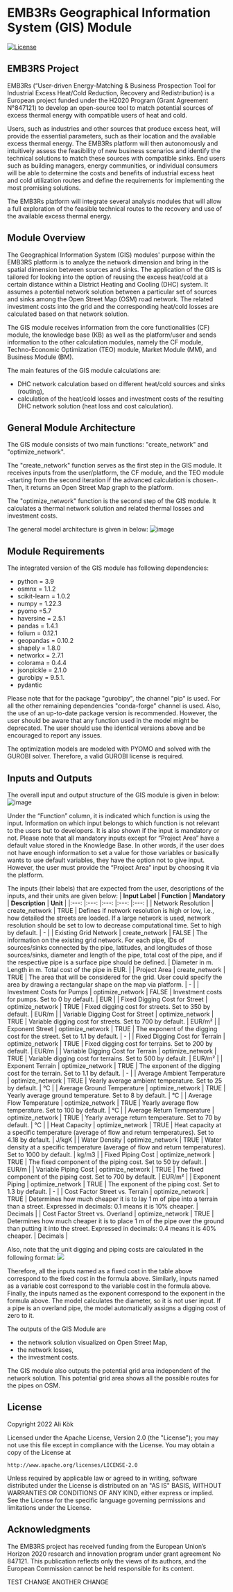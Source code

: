 # EMB3Rs Geographical Information System (GIS) Module

[![License](https://img.shields.io/badge/License-Apache_2.0-blue.svg)](https://opensource.org/licenses/Apache-2.0)

## EMB3RS Project

EMB3Rs (“User-driven Energy-Matching & Business Prospection Tool for Industrial Excess Heat/Cold Reduction, Recovery and Redistribution) is a European project funded under the H2020 Program (Grant Agreement N°847121) to develop an open-source tool to match potential sources of excess thermal energy with compatible users of heat and cold.

Users, such as industries and other sources that produce excess heat, will provide the essential parameters, such as their location and the available excess thermal energy. The EMB3Rs platform will then autonomously and intuitively assess the feasibility of new business scenarios and identify the technical solutions to match these sources with compatible sinks. End users such as building managers, energy communities, or individual consumers will be able to determine the costs and benefits of industrial excess heat and cold utilization routes and define the requirements for implementing the most promising solutions.

The EMB3Rs platform will integrate several analysis modules that will allow a full exploration of the feasible technical routes to the recovery and use of the available excess thermal energy.

## Module Overview

The Geographical Information System (GIS) modules' purpose within the EMB3RS platform is to analyze the network dimension and bring in the spatial dimension between sources and sinks. The application of the GIS is tailored for looking into the option of reusing the excess heat/cold at a certain distance within a District Heating and Cooling (DHC) system. It assumes a potential network solution between a particular set of sources and sinks among the Open Street Map (OSM) road network. The related investment costs into the grid and the corresponding heat/cold losses are calculated based on that network solution.

The GIS module receives information from the core functionalities (CF) module, the knowledge base (KB) as well as the platform/user and sends information to the other calculation modules, namely the CF module, Techno-Economic Optimization (TEO) module, Market Module (MM), and Business Module (BM).

The main features of the GIS module calculations are:

- DHC network calculation based on different heat/cold sources and sinks (routing),
- calculation of the heat/cold losses and investment costs of the resulting DHC network solution (heat loss and cost calculation).

## General Module Architecture

The GIS module consists of two main functions: "create_network" and "optimize_network".

The "create_network" function serves as the first step in the GIS module. It receives inputs from the user/platform, the CF module, and the TEO module -starting from the second iteration if the advanced calculation is chosen-. Then, it returns an Open Street Map graph to the platform.

The "optimize_network" function is the second step of the GIS module. It calculates a thermal network solution and related thermal losses and investment costs.

The general model architecture is given in below:
![image](https://user-images.githubusercontent.com/98012853/165799218-3486110b-2010-4b05-b859-74f4dacd6624.png)

## Module Requirements

The integrated version of the GIS module has following dependencies:

- python = 3.9
- osmnx = 1.1.2
- scikit-learn = 1.0.2
- numpy = 1.22.3
- pyomo =5.7
- haversine = 2.5.1
- pandas = 1.4.1
- folium = 0.12.1
- geopandas = 0.10.2
- shapely = 1.8.0
- networkx = 2.7.1
- colorama = 0.4.4
- jsonpickle = 2.1.0
- gurobipy = 9.5.1.
- pydantic

Please note that for the package "gurobipy", the channel "pip" is used. For all the other remaining dependencies "conda-forge" channel is used. Also, the use of an up-to-date package version is recommended. However, the user should be aware that any function used in the model might be deprecated. The user should use the identical versions above and be encouraged to report any issues.

The optimization models are modeled with PYOMO and solved with the GUROBI solver. Therefore, a valid GUROBI license is required.

## Inputs and Outputs

The overall input and output structure of the GIS module is given in below:
![image](https://user-images.githubusercontent.com/98012853/165799907-19c696ee-67e0-491d-a89e-9dfe957fc62c.png)

Under the “Function” column, it is indicated which function is using the input. Information on which input belongs to which function is not relevant to the users but to developers. It is also shown if the input is mandatory or not. Please note that all mandatory inputs except for “Project Area” have a default value stored in the Knowledge Base. In other words, if the user does not have enough information to set a value for those variables or basically wants to use default variables, they have the option not to give input. However, the user must provide the “Project Area” input by choosing it via the platform.

The inputs (their labels) that are expected from the user, descriptions of the inputs, and their units are given below:
| **Input Label** | **Function** | **Mandatory** | **Description** | **Unit** |
|:---: |:---: |:---: |:---: |:---: |
| Network Resolution | create_network | TRUE | Defines if network resolution is high or low, i.e., how detailed the streets are loaded. If a large network is used, network resolution should be set to low to decrease computational time. Set to high by default. | - |
| Existing Grid Network | create_network | FALSE | The information on the existing grid network. For each pipe, IDs of sources/sinks connected by the pipe, latitudes, and longitudes of those sources/sinks, diameter and length of the pipe, total cost of the pipe, and if the respective pipe is a surface pipe should be defined. | Diameter in m. Length in m. Total cost of the pipe in EUR. |
| Project Area | create_network | TRUE | The area that will be considered for the grid. User could specify the area by drawing a rectangular shape on the map via platform. | - |
| Investment Costs for Pumps | optimize_network | FALSE | Investment costs for pumps. Set to 0 by default. | EUR |
| Fixed Digging Cost for Street | optimize_network | TRUE | Fixed digging cost for streets. Set to 350 by default. | EUR/m |
| Variable Digging Cost for Street | optimize_network | TRUE | Variable digging cost for streets. Set to 700 by default. | EUR/m² |
| Exponent Street | optimize_network | TRUE | The exponent of the digging cost for the street. Set to 1.1 by default. | - |
| Fixed Digging Cost for Terrain | optimize_network | TRUE | Fixed digging cost for terrains. Set to 200 by default. | EUR/m |
| Variable Digging Cost for Terrain | optimize_network | TRUE | Variable digging cost for terrains. Set to 500 by default. | EUR/m² |
| Exponent Terrain | optimize_network | TRUE | The exponent of the digging cost for the terrain. Set to 1.1 by default. | - |
| Average Ambient Temperature | optimize_network | TRUE | Yearly average ambient temperature. Set to 25 by default. | °C |
| Average Ground Temperature | optimize_network | TRUE | Yearly average ground temperature. Set to 8 by default. | °C |
| Average Flow Temperature | optimize_network | TRUE | Yearly average flow temperature. Set to 100 by default. | °C |
| Average Return Temperature | optimize_network | TRUE | Yearly average return temperature. Set to 70 by default. | °C |
| Heat Capacity | optimize_network | TRUE | Heat capacity at a specific temperature (average of flow and return temperatures). Set to 4.18 by default. | J/kgK |
| Water Density | optimize_network | TRUE | Water density at a specific temperature (average of flow and return temperatures). Set to 1000 by default. | kg/m3 |
| Fixed Piping Cost | optimize_network | TRUE | The fixed component of the piping cost. Set to 50 by default. | EUR/m |
| Variable Piping Cost | optimize_network | TRUE | The fixed component of the piping cost. Set to 700 by default. | EUR/m² |
| Exponent Piping | optimize_network | TRUE | The exponent of the piping cost. Set to 1.3 by default. | - |
| Cost Factor Street vs. Terrain | optimize_network | TRUE | Determines how much cheaper it is to lay 1 m of pipe into a terrain than a street. Expressed in decimals: 0.1 means it is 10% cheaper. | Decimals |
| Cost Factor Street vs. Overland | optimize_network | TRUE | Determines how much cheaper it is to place 1 m of the pipe over the ground than putting it into the street. Expressed in decimals: 0.4 means it is 40% cheaper. | Decimals |

Also, note that the unit digging and piping costs are calculated in the following format:
<img src="https://render.githubusercontent.com/render/math?math=Unit Digging/Piping\ Costs[EUR/m] = fixed cost + [(diameter)(variable cost)]^{exponent}">

Therefore, all the inputs named as a fixed cost in the table above correspond to the fixed cost in the formula above. Similarly, inputs named as a variable cost correspond to the variable cost in the formula above. Finally, the inputs named as the exponent correspond to the exponent in the formula above. The model calculates the diameter, so it is not user input. If a pipe is an overland pipe, the model automatically assigns a digging cost of zero to it.

The outputs of the GIS Module are

- the network solution visualized on Open Street Map,
- the network losses,
- the investment costs.

The GIS module also outputs the potential grid area independent of the network solution. This potential grid area shows all the possible routes for the pipes on OSM.

## License

Copyright 2022 Ali Kök

Licensed under the Apache License, Version 2.0 (the "License");
you may not use this file except in compliance with the License.
You may obtain a copy of the License at

    http://www.apache.org/licenses/LICENSE-2.0

Unless required by applicable law or agreed to in writing, software
distributed under the License is distributed on an "AS IS" BASIS,
WITHOUT WARRANTIES OR CONDITIONS OF ANY KIND, either express or implied.
See the License for the specific language governing permissions and
limitations under the License.

## Acknowledgments

The EMB3RS project has received funding from the European Union’s Horizon 2020 research and innovation program under grant agreement No 847121. This publication reflects only the views of its authors, and the European Commission cannot be held responsible for its content.

TEST CHANGE
ANOTHER CHANGE
